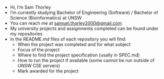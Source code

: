 - Hi, I’m Sam Thorley
- I’m currently studying Bachelor of Engineering (Software) / Bachelor of Science (Bioinformatics) at UNSW
- You can reach me at samuel.thorley2000@gmail.com
- My university projects and assignments completed can be found under my repositories
- In the README.md files of each repository you will find:
  - When the project was completed and for what subject
  - Focus of the project
  - Where to find the project specification (usally in SPEC.md)
  - How to run the project if available (some cannot be run outside of UNSW CSE servers)
  - Mark awarded for the project

<!---
samman375/samman375 is a ✨ special ✨ repository because its `README.md` (this file) appears on your GitHub profile.
You can click the Preview link to take a look at your changes.
--->
